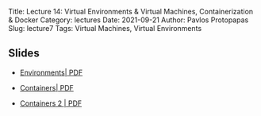 Title: Lecture 14: Virtual Environments & Virtual Machines, Containerization & Docker
Category: lectures
Date: 2021-09-21
Author: Pavlos Protopapas
Slug: lecture7
Tags: Virtual Machines, Virtual Environments

## Slides


- [Environments| PDF]({attach}presentation/lecture12.pdf) 

- [Containers| PDF]({attach}presentation/lecture13.pdf) 

- [Containers 2 | PDF]({attach}presentation/lecture14.pdf) 
